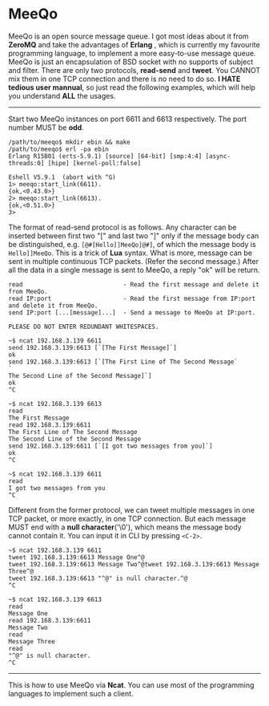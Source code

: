 MeeQo
=====

MeeQo is an open source message queue. I got most ideas about it from **ZeroMQ** and take the advantages of **Erlang** , which is currently my favourite programming language, to implement a more easy-to-use message queue. MeeQo is just an encapsulation of BSD socket with no supports of subject and filter. There are only two protocols, **read-send** and **tweet**. You CANNOT mix them in one TCP connection and there is no need to do so. **I HATE tedious user mannual**, so just read the following examples, which will help you understand **ALL** the usages.

*****
Start two MeeQo instances on port 6611 and 6613 respectively. The port number MUST be **odd**.

<pre><code>/path/to/meeqo$ mkdir ebin && make
/path/to/meeqo$ erl -pa ebin
Erlang R15B01 (erts-5.9.1) [source] [64-bit] [smp:4:4] [async-threads:0] [hipe] [kernel-poll:false]<br />
Eshell V5.9.1  (abort with ^G)
1> meeqo:start_link(6611).
{ok,&lt;0.43.0&gt;}
2> meeqo:start_link(6613).
{ok,&lt;0.51.0&gt;}
3></pre></code>

The format of read-send protocol is as follows. Any character can be inserted between first two "[" and last two "]" only if the message body can be distinguished, e.g. <code>[@#[Hello]]MeeQo]@#]</code>, of which the message body is <code>Hello]]MeeQo</code>. This is a trick of <strong>Lua</strong> syntax. What is more, message can be sent in multiple continuous TCP packets. (Refer the second message.) After all the data in a single message is sent to MeeQo, a reply "ok" will be return.

<pre><code>read                            - Read the first message and delete it from MeeQo.
read IP:port                    - Read the first message from IP:port and delete it from MeeQo.
send IP:port [...[message]...]  - Send a message to MeeQo at IP:port.

PLEASE DO NOT ENTER REDUNDANT WHITESPACES.
</code></pre>

<pre><code>~$ ncat 192.168.3.139 6611
send 192.168.3.139:6613 [`[The First Message]`]
ok
send 192.168.3.139:6613 [`[The First Line of The Second Message`<br />`
The Second Line of the Second Message]`]
ok
^C</pre></code>

<pre><code>~$ ncat 192.168.3.139 6613
read
The First Message
read 192.168.3.139:6611
The First Line of The Second Message
The Second Line of the Second Message
send 192.168.3.139:6611 [`[I got two messages from you]`]
ok
^C</pre></code>

<pre><code>~$ ncat 192.168.3.139 6611
read
I got two messages from you
^C</pre></code>

Different from the former protocol, we can tweet multiple messages in one TCP packet, or more exactly, in one TCP connection. But each message MUST end with a **null character**('\0'), which means the message body cannot contain it. You can input it in CLI by pressing `<C-2>`.

<pre><code>~$ ncat 192.168.3.139 6611
tweet 192.168.3.139:6613 Message One^@
tweet 192.168.3.139:6613 Message Two^@tweet 192.168.3.139:6613 Message Three^@
tweet 192.168.3.139:6613 "^@" is null character.^@
^C</pre></code>

<pre><code>~$ ncat 192.168.3.139 6613
read
Message One
read 192.168.3.139:6611
Message Two
read
Message Three
read
"^@" is null character.
^C</pre></code>

***
This is how to use MeeQo via **Ncat**. You can use most of the programming languages to implement such a client.
